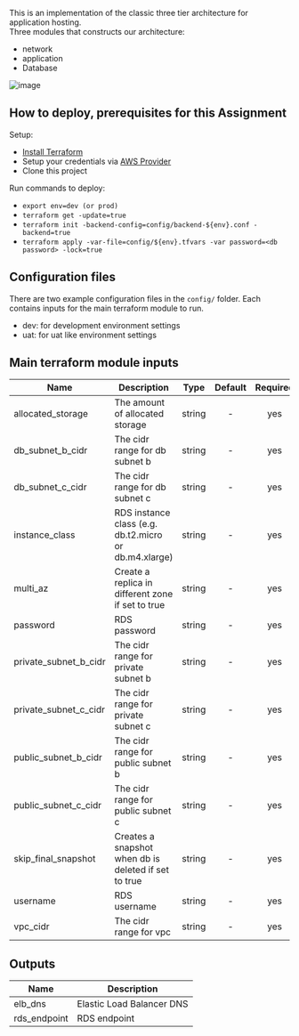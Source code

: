 This is an implementation of the classic three tier architecture for application hosting.  <br />
Three modules that constructs our architecture:
* network
* application
* Database

![image](https://user-images.githubusercontent.com/43720925/123822989-abbf6880-d8f4-11eb-9a42-650ffa4cb89d.png)

## How to deploy, prerequisites for this Assignment

Setup:
* [Install Terraform](https://www.terraform.io/intro/getting-started/install.html)
* Setup your credentials via [AWS Provider](https://www.terraform.io/docs/providers/aws/index.html#access_key)
* Clone this project

Run commands to deploy:
* ```export env=dev (or prod)```
* ```terraform get -update=true```
* ```terraform init -backend-config=config/backend-${env}.conf -backend=true```
* ```terraform apply -var-file=config/${env}.tfvars -var password=<db password> -lock=true```

## Configuration files
There are two example configuration files in the ```config/``` folder.  Each contains inputs for the main terraform module to run.
 * dev: for development environment settings
 * uat: for uat like environment settings

## Main terraform module inputs

| Name                  | Description                                           | Type   | Default | Required |
| ------                | -------------                                         | :----: | :-----: | :-----:  |
| allocated_storage     | The amount of allocated storage                       | string | -       | yes      |
| db_subnet_b_cidr      | The cidr range for db subnet b                        | string | -       | yes      |
| db_subnet_c_cidr      | The cidr range for db subnet c                        | string | -       | yes      |
| instance_class        | RDS instance class (e.g. db.t2.micro or db.m4.xlarge) | string | -       | yes      |
| multi_az              | Create a replica in different zone if set to true     | string | -       | yes      |
| password              | RDS password                                          | string | -       | yes      |
| private_subnet_b_cidr | The cidr range for private subnet b                   | string | -       | yes      |
| private_subnet_c_cidr | The cidr range for private subnet c                   | string | -       | yes      |
| public_subnet_b_cidr  | The cidr range for public subnet b                    | string | -       | yes      |
| public_subnet_c_cidr  | The cidr range for public subnet c                    | string | -       | yes      |
| skip_final_snapshot   | Creates a snapshot when db is deleted if set to true  | string | -       | yes      |
| username              | RDS username                                          | string | -       | yes      |
| vpc_cidr              | The cidr range for vpc                                | string | -       | yes      |

## Outputs

| Name         | Description               |
| ------       | -------------             |
| elb_dns      | Elastic Load Balancer DNS |
| rds_endpoint | RDS endpoint              |
